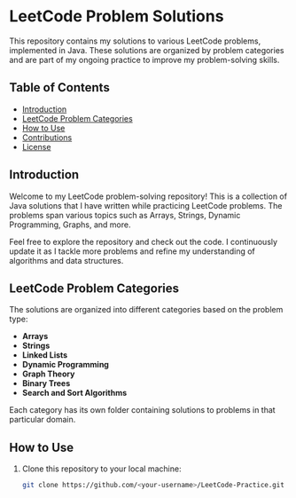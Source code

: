 # LeetCode Problem Solutions

This repository contains my solutions to various LeetCode problems, implemented in Java. These solutions are organized by problem categories and are part of my ongoing practice to improve my problem-solving skills.

## Table of Contents

- [Introduction](#introduction)
- [LeetCode Problem Categories](#leetcode-problem-categories)
- [How to Use](#how-to-use)
- [Contributions](#contributions)
- [License](#license)

## Introduction

Welcome to my LeetCode problem-solving repository! This is a collection of Java solutions that I have written while practicing LeetCode problems. The problems span various topics such as Arrays, Strings, Dynamic Programming, Graphs, and more.

Feel free to explore the repository and check out the code. I continuously update it as I tackle more problems and refine my understanding of algorithms and data structures.

## LeetCode Problem Categories

The solutions are organized into different categories based on the problem type:

- **Arrays**
- **Strings**
- **Linked Lists**
- **Dynamic Programming**
- **Graph Theory**
- **Binary Trees**
- **Search and Sort Algorithms**

Each category has its own folder containing solutions to problems in that particular domain.

## How to Use

1. Clone this repository to your local machine:
   ```bash
   git clone https://github.com/<your-username>/LeetCode-Practice.git
